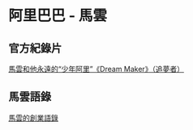 # 阿里巴巴 - 馬雲

## 官方紀錄片

[馬雲和他永遠的“少年阿里”《Dream Maker》（追夢者）](https://www.youtube.com/watch?v=bU5ze-EwFg8)

## 馬雲語錄

[馬雲的創業語錄](https://www.facebook.com/youzi.hsiao/videos/10208407853387333/)

